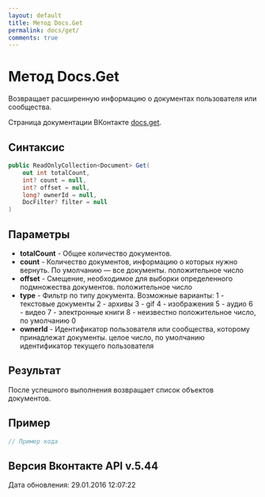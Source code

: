 ```yaml
---
layout: default
title: Метод Docs.Get
permalink: docs/get/
comments: true
---
```

# Метод Docs.Get
Возвращает расширенную информацию о документах пользователя или сообщества.

Страница документации ВКонтакте [docs.get](https://vk.com/dev/docs.get).

## Синтаксис
``` csharp
public ReadOnlyCollection<Document> Get(
	out int totalCount,
	int? count = null,
	int? offset = null,
	long? ownerId = null,
	DocFilter? filter = null
)
```

## Параметры
+ **totalCount** - Общее количество документов.
+ **count** - Количество документов, информацию о которых нужно вернуть. 
По умолчанию — все документы. положительное число
+ **offset** - Смещение, необходимое для выборки определенного подмножества документов. положительное число
+ **type** - Фильтр по типу документа. 
Возможные варианты: 
1 - текстовые документы 
2 - архивы 
3 - gif 
4 - изображения 
5 - аудио 
6 - видео 
7 - электронные книги 
8 - неизвестно 
положительное число, по умолчанию 0
+ **ownerId** - Идентификатор пользователя или сообщества, которому принадлежат документы. целое число, по умолчанию идентификатор текущего пользователя

## Результат
После успешного выполнения возвращает список объектов документов.

## Пример
``` csharp
// Пример кода
```

## Версия Вконтакте API v.5.44
Дата обновления: 29.01.2016 12:07:22
